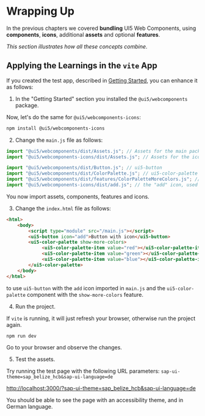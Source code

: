 # Wrapping Up

In the previous chapters we covered **bundling** UI5 Web Components, using **components**, **icons**, additional **assets** and optional **features**.

*This section illustrates how all these concepts combine*.

## Applying the Learnings in the `vite` App 

If you created the test app, described in [Getting Started](./README.md), you can enhance it as follows:

 1) In the "Getting Started" section you installed the `@ui5/webcomponents` package.

  Now, let's do the same for `@ui5/webcomponents-icons`:

```bash
npm install @ui5/webcomponents-icons
```

 2) Change the `main.js` file as follows:

   ```js
   import "@ui5/webcomponents/dist/Assets.js"; // Assets for the main package
   import "@ui5/webcomponents-icons/dist/Assets.js"; // Assets for the icons package
  
   import "@ui5/webcomponents/dist/Button.js"; // ui5-button
   import "@ui5/webcomponents/dist/ColorPalette.js"; // ui5-color-palette
   import "@ui5/webcomponents/dist/features/ColorPaletteMoreColors.js"; // the "more colors" feature
   import "@ui5/webcomponents-icons/dist/add.js"; // the "add" icon, used inside the button
   ```

  You now import assets, components, features and icons.

 3) Change the `index.html` file as follows:

   ```html
   <html>
       <body>
           <script type="module" src="/main.js"></script>
           <ui5-button icon="add">Button with icon</ui5-button>
           <ui5-color-palette show-more-colors>
                <ui5-color-palette-item value="red"></ui5-color-palette-item>
                <ui5-color-palette-item value="green"></ui5-color-palette-item>
                <ui5-color-palette-item value="blue"></ui5-color-palette-item>
           </ui5-color-palette>
       </body>
   </html>
   ```

   to use `ui5-button` with the `add` icon imported in `main.js` and the `ui5-color-palette` component with the `show-more-colors` feature.

 4) Run the project.

  If `vite` is running, it will just refresh your browser, otherwise run the project again.  

  ```bash
  npm run dev
  ```
  
  Go to your browser and observe the changes.

 5) Test the assets.

  Try running the test page with the following URL parameters: `sap-ui-theme=sap_belize_hcb&sap-ui-language=de`

  [http://localhost:3000/?sap-ui-theme=sap_belize_hcb&sap-ui-language=de](http://localhost:3000/?sap-ui-theme=sap_belize_hcb&sap-ui-language=de)
  
  You should be able to see the page with an accessibility theme, and in German language.
  
